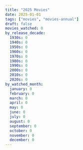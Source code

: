 ```yaml
---
title: "2025 Movies"
date: 2025-01-01
tags: ["movies", "movies-annual"]
draft: false
movies_watched: 0
by_release_decade: 
  1930s: 0
  1940s: 0
  1950s: 0
  1960s: 0
  1970s: 0
  1980s: 0
  1990s: 0
  2000s: 0
  2010s: 0
  2020s: 0
by_watched_month:
  january: 0
  february: 0
  march: 0
  april: 0
  may: 0
  june: 0
  july: 0
  august: 0
  september: 0
  october: 0
  november: 0
  december: 0
---
```


